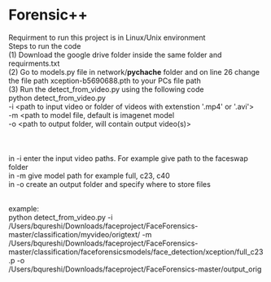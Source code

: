 # Forensic++
Requirment to run this project is in Linux/Unix environment
<br>
Steps to run the code <br>
(1) Download the google drive folder inside the same folder and requirments.txt <br>
(2) Go to models.py file in network/__pychache__ folder and on line 26 change the file path xception-b5690688.pth to your PCs file path <br>
(3) Run the detect_from_video.py using the following code <br>
python detect_from_video.py <br>
-i <path to input video or folder of videos with extenstion '.mp4' or '.avi'> <br>
-m <path to model file, default is imagenet model <br>
-o <path to output folder, will contain output video(s)> <br>
<br> <br> <br>
in -i enter the input video paths. For example give path to the faceswap folder <br>
in -m give model path for example full, c23, c40 <br>
in -o create an output folder and specify where to store files <br>

<br>
example:  <br>
python detect_from_video.py -i /Users/bqureshi/Downloads/faceproject/FaceForensics-master/classification/myvideo/origtext/ -m <br> /Users/bqureshi/Downloads/faceproject/FaceForensics-master/classification/faceforensicsmodels/face_detection/xception/full_c23.p -o <br> /Users/bqureshi/Downloads/faceproject/FaceForensics-master/output_orig <br>

